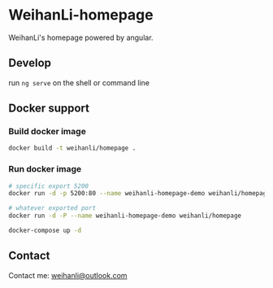 # WeihanLi-homepage

WeihanLi's homepage powered by angular.

## Develop

run `ng serve` on the shell or command line

## Docker support

### Build docker image

``` bash
docker build -t weihanli/homepage .
```

### Run docker image

``` bash
# specific export 5200
docker run -d -p 5200:80 --name weihanli-homepage-demo weihanli/homepage

# whatever exported port
docker run -d -P --name weihanli-homepage-demo weihanli/homepage

docker-compose up -d
```

## Contact

Contact me: weihanli@outlook.com